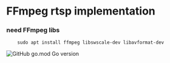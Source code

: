 # FFmpeg rtsp implementation
### need FFmpeg libs
```
    sudo apt install ffmpeg libswscale-dev libavformat-dev
```

![GitHub go.mod Go version](https://img.shields.io/github/go-mod/go-version/Danile71/go-rtsp)
